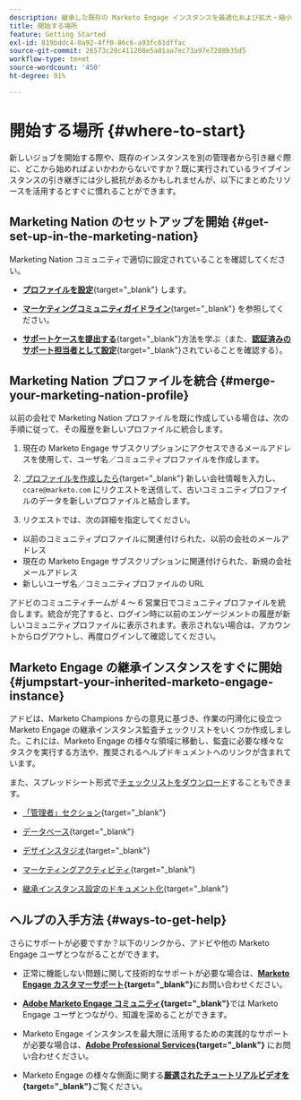 ```yaml
---
description: 継承した既存の Marketo Engage インスタンスを最適化および拡大・縮小する方法について説明します。このチェックリストに従って管理者設定を監査し、データベースの健全性を維持します。
title: 開始する場所
feature: Getting Started
exl-id: 819bddc4-0a92-4ff0-86c6-a93fc61dffac
source-git-commit: 26573c20c411208e5a01aa7ec73a97e7208b35d5
workflow-type: tm+mt
source-wordcount: '450'
ht-degree: 91%

---
```


# 開始する場所 {#where-to-start}

新しいジョブを開始する際や、既存のインスタンスを別の管理者から引き継ぐ際に、どこから始めればよいかわからないですか？既に実行されているライブインスタンスの引き継ぎには少し抵抗があるかもしれませんが、以下にまとめたリソースを活用するとすぐに慣れることができます。

## Marketing Nation のセットアップを開始 {#get-set-up-in-the-marketing-nation}

Marketing Nation コミュニティで適切に設定されていることを確認してください。

* [**プロファイルを設定**](https://nation.marketo.com/){target="_blank"} します。

* [**マーケティングコミュニティガイドライン**](https://nation.marketo.com/t5/community-guidelines/ct-p/community-guidelines){target="_blank"} を参照してください。

* [**サポートケースを提出する**](https://nation.marketo.com/t5/Knowledgebase/Submitting-a-Support-Case-to-Marketo-Support/ta-p/252201){target="_blank"}方法を学ぶ（また、[**認証済みのサポート担当者として設定**](https://nation.marketo.com/t5/Knowledgebase/Managing-Authorized-Support-Contacts/ta-p/254341){target="_blank"}されていることを確認する）。

## Marketing Nation プロファイルを統合 {#merge-your-marketing-nation-profile}

以前の会社で Marketing Nation プロファイルを既に作成している場合は、次の手順に従って、その履歴を新しいプロファイルに統合します。

1. 現在の Marketo Engage サブスクリプションにアクセスできるメールアドレスを使用して、ユーザ名／コミュニティプロファイルを作成します。

1. [&#x200B; プロファイルを作成したら &#x200B;](https://nation.marketo.com/){target="_blank"} 新しい会社情報を入力し、`ccare@marketo.com` にリクエストを送信して、古いコミュニティプロファイルのデータを新しいプロファイルと結合します。

1. リクエストでは、次の詳細を指定してください。

* 以前のコミュニティプロファイルに関連付けられた、以前の会社のメールアドレス
* 現在の Marketo Engage サブスクリプションに関連付けられた、新規の会社メールアドレス
* 新しいユーザ名／コミュニティプロファイルの URL

アドビのコミュニティチームが 4 ～ 6 営業日でコミュニティプロファイルを統合します。統合が完了すると、ログイン時に以前のエンゲージメントの履歴が新しいコミュニティプロファイルに表示されます。表示されない場合は、アカウントからログアウトし、再度ログインして確認してください。

## Marketo Engage の継承インスタンスをすぐに開始  {#jumpstart-your-inherited-marketo-engage-instance}

アドビは、Marketo Champions からの意見に基づき、作業の円滑化に役立つ Marketo Engage の継承インスタンス監査チェックリストをいくつか作成しました。これには、Marketo Engage の様々な領域に移動し、監査に必要な様々なタスクを実行する方法や、推奨されるヘルプドキュメントへのリンクが含まれています。

また、スプレッドシート形式で[チェックリストをダウンロード](/help/marketo/getting-started/inheriting-a-marketo-engage-instance/assets/adobe-marketo-engage-inherited-instance-admin-checklist.xlsx)することもできます。

* [「管理者」セクション](/help/marketo/getting-started/inheriting-a-marketo-engage-instance/admin-section-checklist.md){target="_blank"}

* [データベース](/help/marketo/getting-started/inheriting-a-marketo-engage-instance/database-checklist.md){target="_blank"}

* [デザインスタジオ](/help/marketo/getting-started/inheriting-a-marketo-engage-instance/design-studio-checklist.md){target="_blank"}

* [マーケティングアクティビティ](/help/marketo/getting-started/inheriting-a-marketo-engage-instance/marketing-activities-checklist.md){target="_blank"}

* [継承インスタンス設定のドキュメント化](/help/marketo/getting-started/inheriting-a-marketo-engage-instance/document-your-setup.md){target="_blank"}

## ヘルプの入手方法 {#ways-to-get-help}

さらにサポートが必要ですか？以下のリンクから、アドビや他の Marketo Engage ユーザとつながることができます。

* 正常に機能しない問題に関して技術的なサポートが必要な場合は、**[Marketo Engage カスタマーサポート](https://nation.marketo.com/t5/Support/ct-p/Support){target="_blank"}**&#x200B;にお問い合わせください。

* **[Adobe Marketo Engage コミュニティ](https://nation.marketo.com/){target="_blank"}**&#x200B;では Marketo Engage ユーザとつながり、知識を深めることができます。

* Marketo Engage インスタンスを最大限に活用するための実践的なサポートが必要な場合は、**[Adobe Professional Services](https://business.adobe.com/products/marketo/services-support.html){target="_blank"}** にお問い合わせください。

* Marketo Engage の様々な側面に関する&#x200B;**[厳選されたチュートリアルビデオを](https://experienceleague.adobe.com/docs/marketo-learn/tutorials/overview.html?lang=ja){target="_blank"}**&#x200B;ご覧ください。
